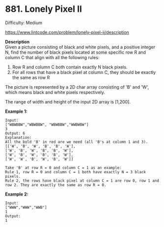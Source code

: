 # 881. Lonely Pixel II

Difficulty: Medium

https://www.lintcode.com/problem/lonely-pixel-ii/description

**Description**  
Given a picture consisting of black and white pixels, and a positive integer N, find the number of black pixels located at some specific row R and column C that align with all the following rules:

1. Row R and column C both contain exactly N black pixels.
2. For all rows that have a black pixel at column C, they should be exactly the same as row R

The picture is represented by a 2D char array consisting of 'B' and 'W', which means black and white pixels respectively.

The range of width and height of the input 2D array is [1,200].

**Example 1:**
```
Input:
["WBWBBW","WBWBBW", "WBWBBW","WWBWBW"]
3
Output: 6
Explanation:
All the bold 'B' in red are we need (all 'B's at column 1 and 3).
[['W', 'B', 'W', 'B', 'B', 'W'],
['W', 'B', 'W', 'B', 'B', 'W'],
['W', 'B', 'W', 'B', 'B', 'W'],
['W', 'W', 'B', 'W', 'B', 'W']]

Take 'B' at row R = 0 and column C = 1 as an example:
Rule 1, row R = 0 and column C = 1 both have exactly N = 3 black pixels.
Rule 2, the rows have black pixel at column C = 1 are row 0, row 1 and row 2. They are exactly the same as row R = 0.
```

**Example 2:**
```
Input:
["WWW","WWW","WWB"]
1
Output:
1
```
